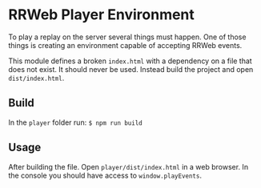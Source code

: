 # RRWeb Player Environment

To play a replay on the server several things must happen. One of those things is creating an environment capable of accepting RRWeb events.

This module defines a broken `index.html` with a dependency on a file that does not exist. It should never be used. Instead build the project and open `dist/index.html`.

## Build

In the `player` folder run: `$ npm run build`

## Usage

After building the file. Open `player/dist/index.html` in a web browser. In the console you should have access to `window.playEvents`.
